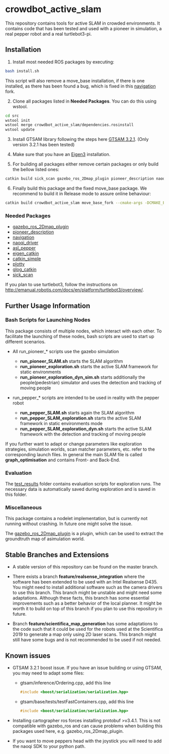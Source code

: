 # crowdbot_active_slam

This repository contains tools for active SLAM in crowded environments. It contains code that has been tested and used with a pioneer in simulation, a real pepper robot and a real turtlebot3-pi.

## Installation

1. Install most needed ROS packages by executing:

  ```bash
  bash install.sh
  ```

  This script will also remove a move_base installation, if there is one installed, as there has been found a bug, which is fixed in this [navigation](https://github.com/dmammolo/navigation) fork.

2. Clone all packages listed in **Needed Packages**. You can do this using wstool.

  ```bash
  cd src
  wstool init
  wstool merge crowdbot_active_slam/dependencies.rosinstall
  wstool update
  ```

3. Install GTSAM library following the steps here [GTSAM 3.2.1](https://borg.cc.gatech.edu/download.html). (Only version 3.2.1 has been tested)

4. Make sure that you have an [Eigen3](http://eigen.tuxfamily.org/index.php?title=Main_Page) installation.

5. For building all packages either remove certain packages or only build the bellow listed ones:

  ```bash
  catkin build sick_scan gazebo_ros_2Dmap_plugin pioneer_description naoqi_driver eigen_catkin glog_catkin eigen_catkin plotty asl_pepper_basic_functions asl_pepper_joystick
  ```

6. Finally build this package and the fixed move_base package. We recommend to build it in Release mode to assure online behaviour:

  ```bash
  catkin build crowdbot_active_slam move_base_fork --cmake-args -DCMAKE_BUILD_TYPE=Release
  ```

### Needed Packages

- [gazebo_ros_2Dmap_plugin](https://github.com/dmammolo/gazebo_ros_2Dmap_plugin)
- [pioneer_description](https://github.com/dmammolo/pioneer_description)
- [navigation](https://github.com/dmammolo/navigation)
- [naoqi_driver](https://github.com/danieldugas/naoqi_driver)
- [asl_pepper](https://github.com/ethz-asl/asl_pepper)
- [eigen_catkin](https://github.com/ethz-asl/eigen_catkin)
- [catkin_simple](https://github.com/catkin/catkin_simple)
- [plotty](https://github.com/ethz-asl/plotty)
- [glog_catkin](https://github.com/ethz-asl/glog_catkin)
- [sick_scan](https://github.com/SICKAG/sick_scan)

If you plan to use turtlebot3, follow the instructions on <http://emanual.robotis.com/docs/en/platform/turtlebot3/overview/>.

## Further Usage Information

### Bash Scripts for Launching Nodes

This package consists of multiple nodes, which interact with each other. To facilitate the launching of these nodes, bash scripts are used to start up different scenarios.

- All run_pioneer_* scripts use the gazebo simulation

  - **run_pioneer_SLAM.sh** starts the SLAM algorithm
  - **run_pioneer_exploration.sh** starts the active SLAM framework for static environments
  - **run_pioneer_exploration_dyn_sim.sh** starts additionally the people(pedestrian) simulator and uses the detection and tracking of moving people

- run_pepper_* scripts are intended to be used in reality with the pepper robot

  - **run_pepper_SLAM.sh** starts again the SLAM algorithm
  - **run_pepper_SLAM_exploration.sh** starts the active SLAM framework in static environments mode
  - **run_pepper_SLAM_exploration_dyn.sh** starts the active SLAM framework with the detection and tracking of moving people

If you further want to adapt or change parameters like exploration strategies, simulation worlds, scan matcher parameters, etc. refer to the corresponding launch files. In general the main SLAM file is called **graph_optimisation** and contains Front- and Back-End.

### Evaluation

The [test_results](https://github.com/ethz-asl/crowdbot_active_slam/tree/devel/test_result) folder contains evaluation scripts for exploration runs. The necessary data is automatically saved during exploration and is saved in this folder.

### Miscellaneous

This package contains a nodelet implementation, but is currently not running without crashing. In future one might solve the issue.

The [gazebo_ros_2Dmap_plugin](https://github.com/dmammolo/gazebo_ros_2Dmap_plugin) is a plugin, which can be used to extract the groundtruth map of asimulation world.

## Stable Branches and Extensions

- A stable version of this repository can be found on the master branch.

- There exists a branch **feature/realsense_integration** where the software has been extended to be used with an Intel Realsense D435\. You might need to install additional software such as the camera drivers to use this branch. This branch might be unstable and might need some adaptations. Although these facts, this branch has some essential improvements such as a better behavior of the local planner. It might be worth it to build on top of this branch if you plan to use this repository in future.

- Branch **feature/scientifica_map_generation** has some adaptations to the code such that it could be used for the robots used at the Scientifica 2019 to generate a map only using 2D laser scans. This branch might still have some bugs and is not recommended to be used if not needed.

## Known issues

- GTSAM 3.2.1 boost issue. If you have an issue building or using GTSAM, you may need to adapt some files:

  - gtsam/inference/Ordering.cpp, add this line

    ```c++
    #include <boost/serialization/serialization.hpp>
    ```

  - gtsam/base/tests/testFastContainers.cpp, add this line

    ```c++
    #include <boost/serialization/serialization.hpp>
    ```

- Installing cartographer ros forces installing protobuf >v3.4.1\. This is not compatible with gazebo_ros and can cause problems when building this packages used here, e.g. gazebo_ros_2Dmap_plugin.

- If you want to move peppers head with the joystick you will need to add the naoqi SDK to your python path.
